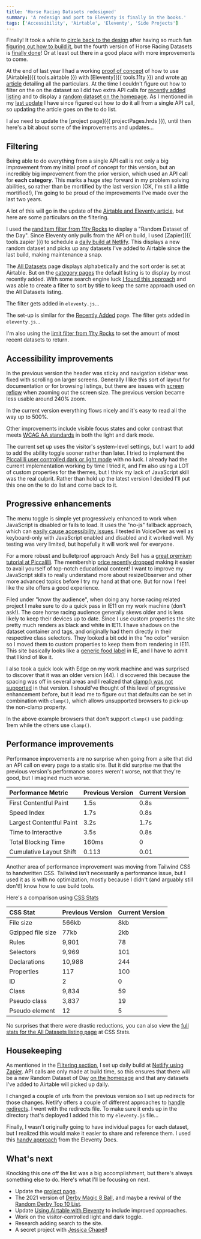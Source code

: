 ```yaml
---
title: 'Horse Racing Datasets redesigned'
summary: 'A redesign and port to Eleventy is finally in the books.'
tags: ['Accessibility', 'Airtable', 'Eleventy', 'Side Projects']
---
```


Finally! It took a while to [circle back to the design](https://twitter.com/superterrific/status/1353047440664915969) after having so much fun [figuring out how to build it](/articles/using-airtable-with-eleventy/), but the fourth version of Horse Racing Datasets is [finally done](https://horseracingdatasets.com/)! Or at least out there in a good place with more improvements to come.

At the end of last year I had a working [proof of concept](/notes/update-on-the-end-of-the-year-to-do-list/) of how to use [Airtable]({{ tools.airtable }}) with [Eleventy]({{ tools.11ty }}) and wrote [an article](/articles/using-airtable-with-eleventy/) detailing all the particulars. At the time I couldn't figure out how to filter on the on the dataset so I did two extra API calls for [recently added listing](https://horseracingdatasets.com/recently-added/) and to display a [random dataset on the homepage](https://horseracingdatasets.com/). As I mentioned in my [last update](/notes/ugging-along/) I have since figured out how to do it all from a single API call, so updating the article goes on the to do list.

I also need to update the [project page]({{ projectPages.hrds }}), until then here's a bit about some of the improvements and updates...

## Filtering
Being able to do everything from a single API call is not only a big improvement from my initial proof of concept for this version, but an incredibly big improvement from the prior version, which used an API call for **each category**. This marks a huge step forward in my problem solving abilities, so rather than be mortified by the last version (OK, I'm still a little mortified!), I'm going to be proud of the improvements I've made over the last two years.

A lot of this will go in the update of the [Airtable and Eleventy article](/articles/using-airtable-with-eleventy/), but here are some particulars on the filtering.

I used the [randItem filter from 11ty Rocks](https://11ty.rocks/eleventyjs/data-arrays/#randomitem-filter) to display a "Random Dataset of the Day". Since Eleventy only pulls from the API on build, I used [Zapier]({{ tools.zapier }}) to schedule a [daily build at Netlify](https://zapier.com/apps/netlify/integrations/schedule/29330/start-deploys-of-netlify-sites-on-a-daily-schedule). This displays a new random dataset and picks up any datasets I've added to Airtable since the last build, making maintenance a snap.

The [All Datasets](https://horseracingdatasets.com/all/) page displays alphabetically and the sort order is set at Airtable. But on the [category pages](/articles/using-airtable-with-eleventy/#listing-by-tag) the default listing is to display by most recently added. With some search engine luck [I found this approach](https://stackoverflow.com/questions/65471629/dot-notation-in-nunjucks-sorting-isnt-working/65481434#65481434) and was able to create a filter to sort by title to keep the same approach used on the All Datasets listing.

The filter gets added in <code>eleventy.js</code>...

The set-up is similar for the [Recently Added](https://horseracingdatasets.com/recently-added/) page. The filter gets added in <code>eleventy.js</code>...

I'm also using the [limit filter from 11ty Rocks](https://11ty.rocks/eleventyjs/data-arrays/#limit-filter) to set the amount of most recent datasets to return.

## Accessibility improvements
In the previous version the header was sticky and navigation sidebar was fixed with scrolling on larger screens. Generally I like this sort of layout for documentation or for browsing listings, but there are issues with [screen reflow](https://www.w3.org/WAI/WCAG21/Understanding/reflow.html) when zooming out the screen size. The previous version became less usable around 240% zoom.

In the current version everything flows nicely and it's easy to read all the way up to 500%.

Other improvements include visible focus states and color contrast that meets [WCAG AA standards](https://www.w3.org/WAI/WCAG21/Understanding/contrast-minimum.html) in both the light and dark mode.

The current set up uses the visitor's system-level settings, but I want to add to add the ability toggle sooner rather than later. I tried to implement the [Piccalilli user controlled dark or light mode](https://piccalil.li/tutorial/create-a-user-controlled-dark-or-light-mode) with no luck. I already had the current implementation working by time I tried it, and I'm also using a LOT of custom properties for the themes, but I think my lack of JavaScript skill was the real culprit. Rather than hold up the latest version I decided I'll put this one on the to do list and come back to it.

## Progressive enhancements
The menu toggle is simple yet progressively enhanced to work when JavaScript is disabled or fails to load. It uses the "no-js" fallback approach, which can [easily cause accessibility issues](https://twitter.com/piccalilli_/status/1349730273135476741). I tested in VoiceOver as well as keyboard-only with JavaScript enabled and disabled and it worked well. My testing was very limited, but hopefully it will work well for everyone.

For a more robust and bulletproof approach Andy Bell has a [great premium tutorial at Piccalilli](https://piccalil.li/premium/build-a-fully-responsive-progressively-enhanced-burger-menu/). The membership [price recently dropped](https://twitter.com/piccalilli_/status/1372948942019760132) making it easier to avail yourself of top-notch educational content! I want to improve my JavaScript skills to really understand more about resizeObserver and other more advanced topics before I try my hand at that one. But for now I feel like the site offers a good experience.

Filed under "know thy audience", when doing any horse racing related project I make sure to do a quick pass in IE11 on my work machine (don't ask!). The core horse racing audience generally skews older and is less likely to keep their devices up to date. Since I use custom properties the site pretty much renders as black and white in IE11. I have shadows on the dataset container and tags, and originally had them directly in their respective class selectors. They looked a bit odd in the "no color" version so I moved them to custom properties to keep them from rendering in IE11. This site basically looks like a [generic food label](https://duckduckgo.com/?t=ffsb&q=generic+food+label&atb=v225-1&iax=images&ia=images) in IE, and I have to admit that I kind of like it.

I also took a quick look with Edge on my work machine and was surprised to discover that it was an older version (44). I discovered this because the spacing was off in several areas and I realized that [clamp() was not supported](https://developer.mozilla.org/en-US/docs/Web/CSS/clamp()#browser_compatibility) in that version. I should've thought of this level of progressive enhancement before, but it lead me to figure out that defaults can be set in combination with <code>clamp()</code>, which allows unsupported browsers to pick-up the non-clamp property.

In the above example browsers that don't support <code>clamp()</code> use padding: 1rem while the others use <code>clamp()</code>.

## Performance improvements
Performance improvements are no surprise when going from a site that did an API call on every page to a static site. But it did surprise me that the previous version's performance scores weren't worse, not that they're good, but I imagined much worse.


| Performance Metric | Previous Version | Current Version |
| :------------- | :---------- | :----------- |
| First Contentful Paint | 1.5s   | 0.8s    |
| Speed Index| 1.7s | 0.8s |
| Largest Contentful Paint | 3.2s | 1.7s |
| Time to Interactive | 3.5s | 0.8s |
| Total Blocking Time | 160ms | 0 |
| Cumulative Layout Shift | 0.113 | 0.01 |

Another area of performance improvement was moving from Tailwind CSS to handwritten CSS. Tailwind isn't necessarily a performance issue, but I used it as is with no optimization, mostly because I didn't (and arguably still don't!) know how to use build tools.

Here's a comparison using [CSS Stats](https://cssstats.com/)

| CSS Stat | Previous Version | Current Version |
| :------------- | :---------- | :----------- |
| File size | 566kb   | 8kb    |
| Gzipped file size | 77kb | 2kb |
| Rules | 9,901 | 78 |
| Selectors | 9,969 | 101 |
| Declarations | 10,988 | 244 |
| Properties | 117 | 100 |
| ID | 2 | 0 |
| Class | 9,834 | 59 |
| Pseudo class | 3,837 | 19 |
| Pseudo element | 12 | 5 |

No surprises that there were drastic reductions, you can also view the [full stats for the All Datasets listing page](https://cssstats.com/stats?url=https%3A%2F%2Fhorseracingdatasets.com%2Fall%2F) at CSS Stats.

## Housekeeping
As mentioned in the [Filtering section](#filtering), I set up daily build at [Netlify using Zapier](https://zapier.com/apps/netlify/integrations/schedule/29330/start-deploys-of-netlify-sites-on-a-daily-schedule). API calls are only made at build time, so this ensures that there will be a new Random Dataset of Day [on the homepage](https://horseracingdatasets.com) and that any datasets I've added to Airtable will picked up daily.

I changed a couple of urls from the previous version so I set up redirects for those changes. Netlify offers a couple of different approaches to [handle redirects](https://docs.netlify.com/routing/redirects/). I went with the redirects file. To make sure it ends up in the directory that's deployed I added this to my <code>eleventy.js</code> file...

Finally, I wasn't originally going to have individual pages for each dataset, but I realized this would make it easier to share and reference them. I used this [handy approach](https://www.11ty.dev/docs/pages-from-data/) from the Eleventy Docs.

## What's next
Knocking this one off the list was a big accomplishment, but there's always something else to do. Here's what I'll be focusing on next.

* Update the [project page](https://danabyerly.com/projects/horse-racing-datasets/).
* The 2021 version of [Derby Magic 8 Ball](https://danabyerly.com/projects/kentucky-derby-magic-8-ball/), and maybe a revival of the [Random Derby Top 10 List](http://www.exactamundo.org/2018/04/16/2018-kentucky-derby-random-top-10-generator/).
* Update [Using Airtable with Eleventy](/articles/using-airtable-with-eleventy/) to include improved approaches.
* Work on the visitor-controlled light and dark toggle.
* Research adding search to the site.
* A secret project with [Jessica Chapel](http://twitter.com/railbird)!
